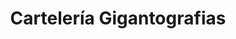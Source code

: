---
title: "Cartelería Gigantografias"
url: /ciudad-autonoma-de-buenos-aires/carteleria-gigantografias/
shop: copyshop
---